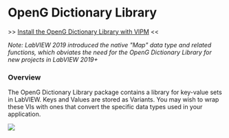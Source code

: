 # OpenG Dictionary Library

\>> [Install the OpenG Dictionary Library with VIPM](https://www.vipm.io/package/oglib_dictionary/) \<\<

_Note: LabVIEW 2019 introduced the native "Map" data type and related functions, which obviates the need for the OpenG Dictionary Library for new projects in LabVIEW 2019+_

### Overview

The OpenG Dictionary Library package contains a library for key-value sets in LabVIEW. Keys and Values are stored as Variants. You may wish to wrap these VIs with ones that convert the specific data types used in your application.

![](https://user-images.githubusercontent.com/381432/139753142-ed67cf47-d5fb-423c-a363-e00423c3d0ac.png)
